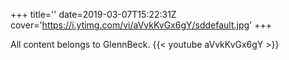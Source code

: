 +++
title=''
date=2019-03-07T15:22:31Z
cover='https://i.ytimg.com/vi/aVvkKvGx6gY/sddefault.jpg'
+++

All content belongs to GlennBeck.
{{< youtube aVvkKvGx6gY >}}
